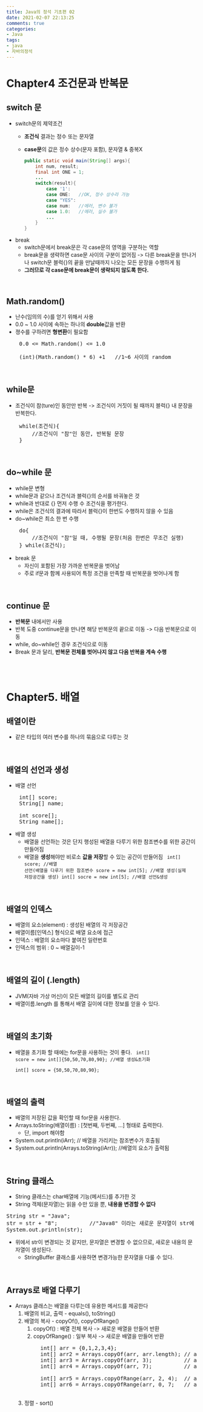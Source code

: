 ```yaml
---
title: Java의 정석 기초편 02
date: 2021-02-07 22:13:25
comments: true
categories:
- Java
tags:
- java
- 자바의정석
---
```


# Chapter4 조건문과 반복문

## switch 문
* switch문의 제약조건
    * **조건식** 결과는 정수 또는 문자열
    * **case문**의 값은 정수 상수(문자 포함), 문자열 & 중복X

        ```java
        public static void main(String[] args){
            int num, result;
            final int ONE = 1;
            ...
            switch(result){
                case '1':
                case ONE:   //OK, 정수 상수라 가능
                case "YES":
                case num:   //에러, 변수 불가
                case 1.0:   //에러, 실수 불가
                ...
            }
        }
        ```
* break
    * switch문에서 break문은 각 case문의 영역을 구분하는 역할
    * break문을 생략하면 case문 사이의 구분이 없어짐 -> 다른 break문을 만나거나 switch문 블럭{}의 끝을 만날때까지 나오는 모든 문장을 수행하게 됨
    * **그러므로 각 case문에 break문이 생략되지 않도록 한다.**



<br>

## Math.random()
* 난수(임의의 수)를 얻기 위해서 사용
* 0.0 ~ 1.0 사이에 속하는 하나의 **double**값을 반환
* 졍수를 구하려면 **형변환**이 필요함
<pre>
    0.0 <= Math.random() <= 1.0

    (int)(Math.random() * 6) +1   //1~6 사이의 random
</pre>


<br>

## while문
* 조건식이 참(ture)인 동안만 반복 -> 조건식이 거짓이 될 때까지 블럭{} 내 문장을 반복한다.
<pre>
    while(조건식){
        //조건식이 "참"인 동안, 반복될 문장
    }
</pre>

<br>

## do~while 문
* while문 변형
* while문과 같으나 조건식과 블럭{}의 순서를 바궈놓은 것 
* while과 반대로 {} 먼저 수행 수 조건식을 평가한다.
* while은 조건식의 결과에 따라서 블럭{}이 한번도 수행하지 않을 수 있음
* do~while은 최소 한 번 수행
<pre>
    do{
        //조건식이 "참"일 때, 수행될 문장(처음 한번은 무조건 실행)
    } while(조건식);
</pre>
* break 문
    * 자신이 포함된 가장 가까운 반복문을 벗어남
    * 주로 if문과 함께 사용되어 특정 조건을 만족할 때 반복문을 벗어나게 함

<br>

## continue 문
* **반복문** 내에서만 사용
* 반복 도중 continue문을 만나면 해당 반복문의 끝으로 이동 -> 다음 반복문으로 이동
* while, do~while인 경우 조건식으로 이동
* Break 문과 달리, **반복문 전체를 벗어나지 않고 다음 반복을 계속 수행**

<br><br>

# Chapter5. 배열

## 배열이란
* 같은 타입의 여러 변수를 하나의 묶음으로 다루는 것

<br>

## 배열의 선언과 생성
* 배열 선언
<pre>
    int[] score;
    String[] name;

    int score[];
    String name[];
</pre>
* 배열 생성
    * 배열을 선언하는 것은 단지 행성된 배열을 다루기 위한 참조변수를 위한 공간이 만들어짐
    * 배열을 **생성**해야만 비로소 **값을 저장**할 수 있는 공간이 만들어짐
        <code>
        int[] score;            //배열 선언(배열을 다루기 위한 참조변수
        score = new int[5];     //배열 생성(실제 저장공간을 생성)
        int[] socre = new int[5]; //배열 선언&생성
        </code>
<br>

## 배열의 인덱스
* 배열의 요소(element) : 생성된 배열의 각 저장공간
* 배열이름[인덱스] 형식으로 배열 요소에 접근
* 인덱스 : 배열의 요소마다 붙여진 일련번호
* 인덱스의 범위 : 0 ~ 배열길이-1 

<br>

## 배열의 길이 (.length)
* JVM(자바 가상 머신)이 모든 배열의 길이를 별도로 관리
* 배열이름.length 를 통해서 배열 길이에 대한 정보를 얻을 수 있다. 

<br>

## 배열의 초기화
* 배열을 초기화 할 때에는 for문을 사용하는 것이 좋다.
    <code>
    int[] score = new int[]{50,50,70,80,90}; //배열 생성&초기화  
    int[] score = {50,50,70,80,90};
    </code>
<br>

## 배열의 출력
* 배열의 저장된 값을 확인할 때 for문을 사용한다.
* Arrays.toString(배열이름) : [첫번째, 두번째, ...] 형태로 출력한다.
    * 단, import 해야함
* System.out.println(iArr); // 배열을 가리키는 참조변수가 호출됨
* System.out.println(Arrays.toString(iArr)); //배열의 요소가 출력됨

<br>

## String 클래스
* String 클래스는 char배열에 기능(메서드)를 추가한 것
* String 객체(문자열)는 읽을 수만 있을 뿐, **내용을 변경할 수 없다**
<pre>
String str = "Java";
str = str + "8";          //"Java8" 이라는 새로운 문자열이 str에 저장됨
System.out.println(str);    
</pre>
* 위에서 str이 변경되는 것 같지만, 문자열은 변경할 수 없으므로, 새로운 내용의 문자열이 생성된다.
    * StringBuffer 클래스를 사용하면 변경가능한 문자열을 다룰 수 있다.

<br>

## Arrays로 배열 다루기
* Arrays 클래스는 배열을 다루는데 유용한 메서드를 제공한다
    1. 배열의 비교, 출력 - equals(), toString()
    2. 배열의 복사 - copyOf(), copyOfRange()
        1. copyOf() : 배열 전체 복사 -> 새로운 배열을 만들어 반환
        2. copyOfRange() : 일부 복사 -> 새로운 배열을 만들어 반환
        <pre>
            int[] arr = {0,1,2,3,4};
            int[] arr2 = Arrays.copyOf(arr, arr.length); // arr2 = [0,1,2,3,4]
            int[] arr3 = Arrays.copyOf(arr, 3);          // arr3 = [0,1,2]
            int[] arr4 = Arrays.copyOf(arr, 7);          // arr4 = [0,1,2,3,4,0,0]

            int[] arr5 = Arrays.copyOfRange(arr, 2, 4);  // arr5 = [2,3]
            int[] arr6 = Arrays.copyOfRange(arr, 0, 7;   // arr6 = [0,1,2,3,4,0,0]
        </pre>
    3. 정렬 - sort()
